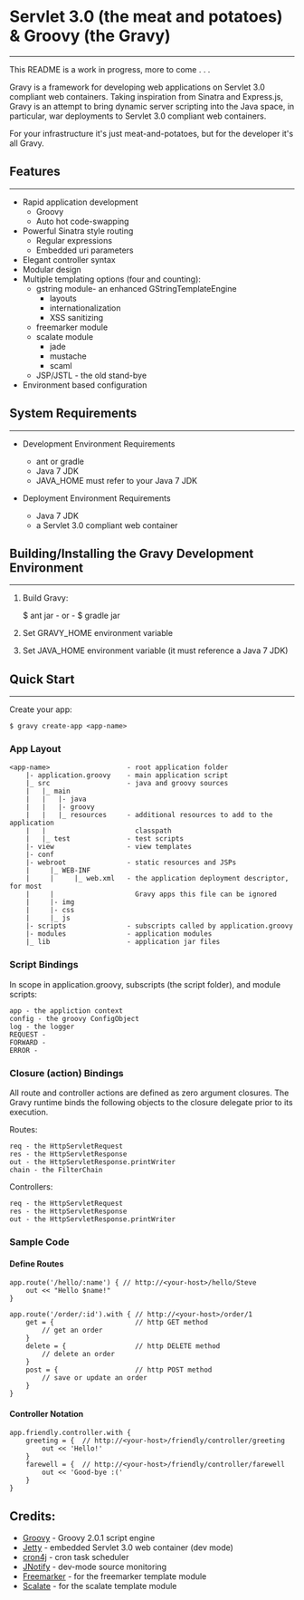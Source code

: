 
Servlet 3.0 (the meat and potatoes) & Groovy (the Gravy)
===
***

This README is a work in progress, more to come . . .

Gravy is a framework for developing web applications on Servlet 3.0 compliant web containers.  Taking inspiration from Sinatra and Express.js, Gravy is an attempt to bring dynamic server scripting into the Java space, in particular, war deployments to Servlet 3.0 compliant web containers.

For your infrastructure it's just meat-and-potatoes, but for the developer it's all Gravy.


## Features
***
* Rapid application development
	* Groovy
	* Auto hot code-swapping
* Powerful Sinatra style routing 
	* Regular expressions
	* Embedded uri parameters
* Elegant controller syntax
* Modular design
* Multiple templating options (four and counting):
	* gstring module- an enhanced GStringTemplateEngine
		* layouts
		* internationalization
		* XSS sanitizing
	* freemarker module
	* scalate module 
		* jade
		* mustache
		* scaml
	* JSP/JSTL - the old stand-bye
* Environment based configuration

## System Requirements
***
* Development Environment Requirements
	* ant or gradle
	* Java 7 JDK
	* JAVA_HOME must refer to your Java 7 JDK

* Deployment Environment Requirements
	* Java 7 JDK
	* a Servlet 3.0 compliant web container

## Building/Installing the Gravy Development Environment
***

1.	Build Gravy:

	$ ant jar - or - $ gradle jar

2. Set GRAVY_HOME environment variable

3. Set JAVA_HOME environment variable (it must reference a Java 7 JDK)

## Quick Start
***

Create your app:

	$ gravy create-app <app-name>

### App Layout

	<app-name>                   - root application folder
	    |- application.groovy    - main application script
	    |_ src                   - java and groovy sources   
	    |   |_ main
	    |   |   |- java
	    |   |   |- groovy
	    |   |   |_ resources     - additional resources to add to the application 
	    |   |                      classpath
	    |   |_ test              - test scripts
	    |- view                  - view templates
	    |- conf
	    |- webroot               - static resources and JSPs
	    |     |_ WEB-INF         
	    |     |     |_ web.xml   - the application deployment descriptor, for most
	    |     |                    Gravy apps this file can be ignored
	    |     |- img
	    |     |- css
	    |     |_ js 
	    |- scripts               - subscripts called by application.groovy              
	    |- modules               - application modules 
	    |_ lib                   - application jar files

### Script Bindings

In scope in application.groovy, subscripts (the script folder), and module scripts:

	app - the appliction context
	config - the groovy ConfigObject 
	log - the logger
	REQUEST -
	FORWARD -
	ERROR - 

### Closure (action) Bindings

All route and controller actions are defined as zero argument closures.  The Gravy runtime binds the following objects to the closure delegate prior to its execution.

Routes:

	req - the HttpServletRequest
	res - the HttpServletResponse
	out - the HttpServletResponse.printWriter
	chain - the FilterChain

Controllers:

	req - the HttpServletRequest
	res - the HttpServletResponse
	out - the HttpServletResponse.printWriter

### Sample Code

#### Define Routes

	app.route('/hello/:name') { // http://<your-host>/hello/Steve
		out << "Hello $name!"
	}

	app.route('/order/:id').with { // http://<your-host>/order/1
		get = {                    // http GET method
			// get an order
		}
		delete = {                 // http DELETE method
			// delete an order
		}
		post = {                   // http POST method
			// save or update an order
		}
	}

#### Controller Notation

	app.friendly.controller.with {
		greeting = {  // http://<your-host>/friendly/controller/greeting
			out << 'Hello!'
		}
		farewell = {  // http://<your-host>/friendly/controller/farewell
			out << 'Good-bye :('
		} 
	}

## Credits:
* [Groovy](http://groovy.codehaus.org/) - Groovy 2.0.1 script engine
* [Jetty](http://www.eclipse.org/jetty/) - embedded Servlet 3.0 web container (dev mode)
* [cron4j](http://www.sauronsoftware.it/projects/cron4j/) - cron task scheduler
* [JNotify](http://jnotify.sourceforge.net/) - dev-mode source monitoring
* [Freemarker](http://freemarker.sourceforge.net/) - for the freemarker template module
* [Scalate](http://scalate.fusesource.org/) - for the scalate template module